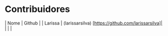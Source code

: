 # Contribuidores
| Nome | Github |
| Larissa | (larissarsilva) [https://github.com/larissarsilva]|
| | |
